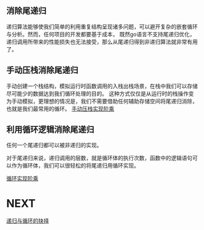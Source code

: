 ## 消除尾递归
递归算法能够使我们简单的利用重复结构呈现诸多问题，可以避开复杂的嵌套循环与分析。然而，任何项目的开发都要基于成本，
既然go语言不支持尾递归优化，递归调用所带来的性能损失也无法接受，那么从尾递归得到非递归算法就非常有用了。

## 手动压栈消除尾递归
手动创建一个栈结构，模拟运行时函数调用的入栈出栈场景，在栈中我们可以存储尽可能少的数据达到我们循环处理的目的。
这种方式仅仅是从运行时的栈操作变为手动模拟，更理想的情况是，我们不需要借助任何辅助存储空间将尾递归消除，
也就是我们最常用的循环。
[手动压栈实现阶乘](../../code/02/factorial.go)

## 利用循环逻辑消除尾递归
任何一个尾递归都可以被非递归的实现。

对于尾递归来说，递归调用的层数，就是循环体的执行次数，函数中的逻辑语句可以作为循环体，我们可以很轻松的将尾递归用循环实现。

[循环实现阶乘](../../code/02/factorial.go)

# NEXT
[递归与循环的抉择](../e_递归与循环的抉择)